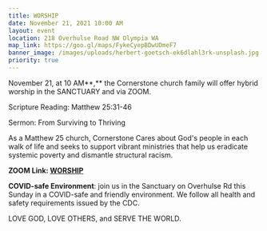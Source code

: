 ```yaml
---
title: WORSHIP
date: November 21, 2021 10:00 AM
layout: event
location: 218 Overhulse Road NW Olympia WA
map_link: https://goo.gl/maps/FykeCyepBDwUDmeF7
banner_image: /images/uploads/herbert-goetsch-ek6dlahl3rk-unsplash.jpg
priority: true
---
```

November 21, at 10 AM**,** the Cornerstone church family will offer hybrid worship in the SANCTUARY and via ZOOM.  

Scripture Reading: Matthew 25:31-46

Sermon: From Surviving to Thriving

As a Matthew 25 church, Cornerstone Cares about God's people in each walk of life and seeks to support vibrant ministries that help us eradicate systemic poverty and dismantle structural racism.

**ZOOM Link: [WORSHIP](https://us02web.zoom.us/j/89012302302?pwd=dXVWVGU2Sm9VcHJYN2loNzlBM01kQT09)**

**COVID-safe Environment**: join us in the Sanctuary on Overhulse Rd this Sunday in a COVID-safe and friendly environment. We follow all health and safety requirements issued by the CDC.

LOVE GOD, LOVE OTHERS, and SERVE THE WORLD.